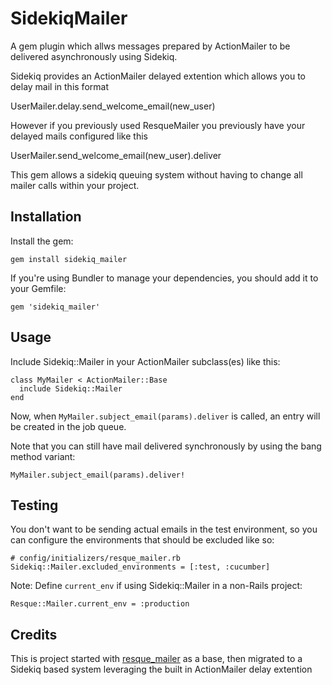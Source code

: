# SidekiqMailer

A gem plugin which allws messages prepared by ActionMailer to be delivered
asynchronously using Sidekiq.

Sidekiq provides an ActionMailer delayed extention which allows you to delay
mail in this format

  UserMailer.delay.send_welcome_email(new_user)

However if you  previously used ResqueMailer you previously have your delayed
mails configured like this

  UserMailer.send_welcome_email(new_user).deliver

This gem allows a sidekiq queuing system without having to change all mailer
calls within your project.

## Installation

Install the gem:

    gem install sidekiq_mailer

If you're using Bundler to manage your dependencies, you should add it to your
Gemfile:

    gem 'sidekiq_mailer'

## Usage

Include Sidekiq::Mailer in your ActionMailer subclass(es) like this:

    class MyMailer < ActionMailer::Base
      include Sidekiq::Mailer
    end

Now, when `MyMailer.subject_email(params).deliver` is called, an entry
will be created in the job queue.

Note that you can still have mail delivered synchronously by using the bang
method variant:

    MyMailer.subject_email(params).deliver!

## Testing

You don't want to be sending actual emails in the test environment, so you can
configure the environments that should be excluded like so:

    # config/initializers/resque_mailer.rb
    Sidekiq::Mailer.excluded_environments = [:test, :cucumber]

Note: Define `current_env` if using Sidekiq::Mailer in a non-Rails project:

    Resque::Mailer.current_env = :production


## Credits
This is project started with [resque_mailer](https://github.com/zapnap/resque_mailer) as a base, then migrated to a Sidekiq based system leveraging the built in ActionMailer delay extention
